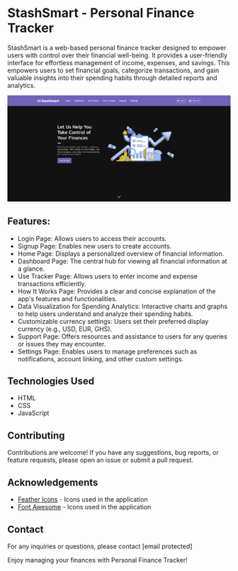 # StashSmart - Personal Finance Tracker

StashSmart is a web-based personal finance tracker designed to empower users with control over their financial well-being.  It provides a user-friendly interface for effortless management of income, expenses, and savings. This empowers users to set financial goals, categorize transactions, and gain valuable insights into their spending habits through detailed reports and analytics. 

![Personal-Finance-Tracker](sc-finished-product.png)

## Features:

* Login Page: Allows users to access their accounts.
* Signup Page: Enables new users to create accounts.
* Home Page: Displays a personalized overview of financial information.
* Dashboard Page: The central hub for viewing all financial information at a glance.
* Use Tracker Page: Allows users to enter income and expense transactions efficiently.
* How It Works Page: Provides a clear and concise explanation of the app's features and functionalities.
* Data Visualization for Spending Analytics:  Interactive charts and graphs to help users understand and analyze their spending habits.
* Customizable currency settings:  Users set their preferred display currency (e.g., USD, EUR, GHS).
* Support Page: Offers resources and assistance to users for any queries or issues they may encounter.
* Settings Page: Enables users to manage preferences such as notifications, account linking, and other custom settings.

## Technologies Used

- HTML
- CSS
- JavaScript

## Contributing

Contributions are welcome! If you have any suggestions, bug reports, or feature requests, please open an issue or submit a pull request.

## Acknowledgements

- [Feather Icons](https://feathericons.com/) - Icons used in the application
- [Font Awesome](https://fontawesome.com/) - Icons used in the application

## Contact

For any inquiries or questions, please contact [email protected]

Enjoy managing your finances with Personal Finance Tracker!

